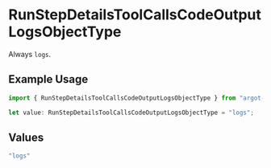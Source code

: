 # RunStepDetailsToolCallsCodeOutputLogsObjectType

Always `logs`.

## Example Usage

```typescript
import { RunStepDetailsToolCallsCodeOutputLogsObjectType } from "argot-open-ai/models/components";

let value: RunStepDetailsToolCallsCodeOutputLogsObjectType = "logs";
```

## Values

```typescript
"logs"
```